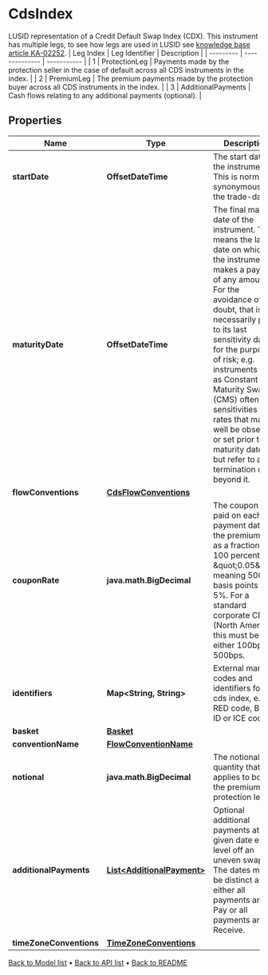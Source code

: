 

# CdsIndex

LUSID representation of a Credit Default Swap Index (CDX).   This instrument has multiple legs, to see how legs are used in LUSID see [knowledge base article KA-02252](https://support.lusid.com/knowledgebase/article/KA-02252).   | Leg Index | Leg Identifier | Description | | --------- | -------------- | ----------- | | 1 | ProtectionLeg | Payments made by the protection seller in the case of default across all CDS instruments in the index. | | 2 | PremiumLeg | The premium payments made by the protection buyer across all CDS instruments in the index. | | 3 | AdditionalPayments | Cash flows relating to any additional payments (optional). |

## Properties

| Name | Type | Description | Notes |
|------------ | ------------- | ------------- | -------------|
|**startDate** | **OffsetDateTime** | The start date of the instrument. This is normally synonymous with the trade-date. |  |
|**maturityDate** | **OffsetDateTime** | The final maturity date of the instrument. This means the last date on which the instruments makes a payment of any amount. For the avoidance of doubt, that is not necessarily prior to its last sensitivity date for the purposes of risk; e.g. instruments such as Constant Maturity Swaps (CMS) often have sensitivities to rates that may well be observed or set prior to the maturity date, but refer to a termination date beyond it. |  |
|**flowConventions** | [**CdsFlowConventions**](CdsFlowConventions.md) |  |  [optional] |
|**couponRate** | **java.math.BigDecimal** | The coupon rate paid on each payment date of the premium leg as a fraction of 100 percent, e.g. \&quot;0.05\&quot; meaning 500 basis points or 5%. For a standard corporate CDS (North American) this must be either 100bps or 500bps. |  |
|**identifiers** | **Map&lt;String, String&gt;** | External market codes and identifiers for the cds index, e.g. a RED code, BBG ID or ICE code. |  |
|**basket** | [**Basket**](Basket.md) |  |  [optional] |
|**conventionName** | [**FlowConventionName**](FlowConventionName.md) |  |  [optional] |
|**notional** | **java.math.BigDecimal** | The notional quantity that applies to both the premium and protection legs. |  |
|**additionalPayments** | [**List&lt;AdditionalPayment&gt;**](AdditionalPayment.md) | Optional additional payments at a given date e.g. to level off an uneven swap. The dates must be distinct and either all payments are Pay or all payments are Receive. |  [optional] |
|**timeZoneConventions** | [**TimeZoneConventions**](TimeZoneConventions.md) |  |  [optional] |



[Back to Model list](../README.md#documentation-for-models) &#8226; [Back to API list](../README.md#documentation-for-api-endpoints) &#8226; [Back to README](../README.md)


